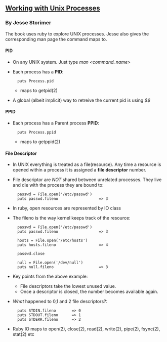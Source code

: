 ## [ Working with Unix Processes ](http://www.jstorimer.com/products/working-with-unix-processes)
### By Jesse Storimer

The book uses ruby to explore UNIX processes. Jesse also gives the corresponding man page the command maps to.

#### PID
* On any UNIX system. Just type *man <command_name>*
* Each process has a **PID**:

        puts Process.pid
    - maps to getpid(2)
* A global (albeit implicit) way to retreive the current pid is using *$$*
#### PPID
* Each process has a Parent process **PPID**:

        puts Process.ppid
    - maps to getppid(2)

#### File Descriptor
* In UNIX everything is treated as a file(resource). Any time a resource is opened within a process it is assigned a **file descriptor** number.
* File descriptor are *NOT* shared between unrelated processes. They live and die with the process they are bound to:

        passwd = File.open('/etc/passwd')
        puts passwd.fileno                  => 3
* In ruby, open resources are represented by IO class
* The fileno is the way kernel keeps track of the resource:

        passwd = File.open('/etc/passwd')
        puts passwd.fileno                  => 3

        hosts = File.open('/etc/hosts')
        puts hosts.fileno                   => 4

        passwd.close

        null = File.open('/dev/null')
        puts null.fileno                    => 3
* Key points from the above example:
    - File descriptors take the lowest unused value.
    - Once a descriptor is closed, the number becomes available again.
* *What* happened to 0,1 and 2 file descriptors?:

        puts STDIN.fileno       => 0
        puts STDOUT.fileno      => 1
        puts STDERR.fileno      => 2

* Ruby IO maps to open(2), close(2), read(2), write(2), pipe(2), fsync(2), stat(2) etc
